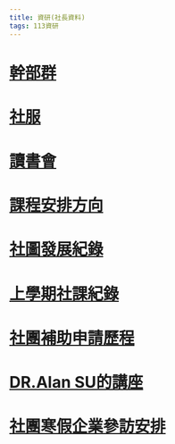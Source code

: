 ```yaml
---
title: 資研(社長資料)
tags: 113資研
---
```

# [幹部群](/Q4js4xt_QSaphvr54aAWkw)
# [社服](/7_h-16osTcmnxLTRiQ-Dlw)
# [讀書會](/p2bCMGq2TLaqYkB0kZBcTA)
# [課程安排方向](/yTEx2NNfQ4CHohycNWxXGw)
# [社圖發展紀錄](/rylrHQgTRli7pBu4D4qjdw)
# [上學期社課紀錄](/IhUznhNoQXiqJfF2NT0GiA)
# [社團補助申請歷程](/_-0vjsw2SjWYzqjnveGHtw)
# [DR.Alan SU的講座](/ZxHLtBpNRbeeQxo5uCS9vA)
# [社團寒假企業參訪安排](/rpPSES9-TSidSmTl_wU2Ug)








